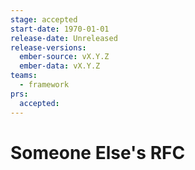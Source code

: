 ```yaml
---
stage: accepted
start-date: 1970-01-01
release-date: Unreleased
release-versions:
  ember-source: vX.Y.Z
  ember-data: vX.Y.Z
teams:
  - framework
prs:
  accepted:
---
```

# Someone Else's RFC
